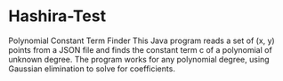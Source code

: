 # Hashira-Test
Polynomial Constant Term Finder
This Java program reads a set of (x, y) points from a JSON file and finds the constant term c of a polynomial of unknown degree.
The program works for any polynomial degree, using Gaussian elimination to solve for coefficients.

